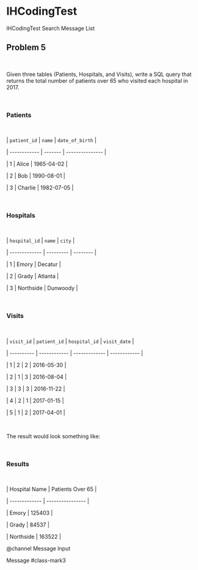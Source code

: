 # IHCodingTest
IHCodingTest
Search
Message List


## Problem 5

​

Given three tables (Patients, Hospitals, and Visits), write a SQL query that returns the total number of patients over 65 who visited each hospital in 2017.

​

### Patients

​

| `patient_id` | `name` | `date_of_birth` |

| ------------ | ------- | --------------- |

| 1      | Alice  | 1965-04-02   |

| 2      | Bob   | 1990-08-01   |

| 3      | Charlie | 1982-07-05   |

​

### Hospitals

​

| `hospital_id` | `name`  | `city`  |

| ------------- | --------- | -------- |

| 1       | Emory   | Decatur |

| 2       | Grady   | Atlanta |

| 3       | Northside | Dunwoody |

​

### Visits

​

| `visit_id` | `patient_id` | `hospital_id` | `visit_date` |

| ---------- | ------------ | ------------- | ------------ |

| 1     | 2      | 2       | 2016-05-30  |

| 2     | 1      | 3       | 2016-08-04  |

| 3     | 3      | 3       | 2016-11-22  |

| 4     | 2      | 1       | 2017-01-15  |

| 5     | 1      | 2       | 2017-04-01  |

​

The result would look something like:

​

### Results

​

| Hospital Name | Patients Over 65 |

| ------------- | ---------------- |

| Emory     | 125403      |

| Grady     | 84537      |

| Northside   | 163522      |

@channel
Message Input


Message #class-mark3
